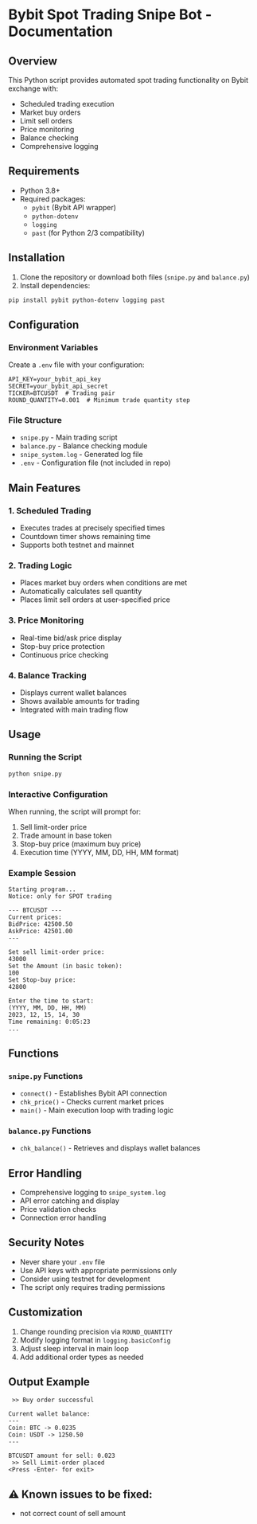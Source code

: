 # Bybit Spot Trading Snipe Bot - Documentation

## Overview
This Python script provides automated spot trading functionality on Bybit exchange with:
- Scheduled trading execution
- Market buy orders
- Limit sell orders
- Price monitoring
- Balance checking
- Comprehensive logging

## Requirements
- Python 3.8+
- Required packages:
  - `pybit` (Bybit API wrapper)
  - `python-dotenv`
  - `logging`
  - `past` (for Python 2/3 compatibility)

## Installation
1. Clone the repository or download both files (`snipe.py` and `balance.py`)
2. Install dependencies:
```bash
pip install pybit python-dotenv logging past
```

## Configuration

### Environment Variables
Create a `.env` file with your configuration:
```env
API_KEY=your_bybit_api_key
SECRET=your_bybit_api_secret
TICKER=BTCUSDT  # Trading pair
ROUND_QUANTITY=0.001  # Minimum trade quantity step
```

### File Structure
- `snipe.py` - Main trading script
- `balance.py` - Balance checking module
- `snipe_system.log` - Generated log file
- `.env` - Configuration file (not included in repo)

## Main Features

### 1. Scheduled Trading
- Executes trades at precisely specified times
- Countdown timer shows remaining time
- Supports both testnet and mainnet

### 2. Trading Logic
- Places market buy orders when conditions are met
- Automatically calculates sell quantity
- Places limit sell orders at user-specified price

### 3. Price Monitoring
- Real-time bid/ask price display
- Stop-buy price protection
- Continuous price checking

### 4. Balance Tracking
- Displays current wallet balances
- Shows available amounts for trading
- Integrated with main trading flow

## Usage

### Running the Script
```bash
python snipe.py
```

### Interactive Configuration
When running, the script will prompt for:
1. Sell limit-order price
2. Trade amount in base token
3. Stop-buy price (maximum buy price)
4. Execution time (YYYY, MM, DD, HH, MM format)

### Example Session
```
Starting program...
Notice: only for SPOT trading

--- BTCUSDT ---
Current prices:
BidPrice: 42500.50
AskPrice: 42501.00
---

Set sell limit-order price:
43000
Set the Amount (in basic token):
100
Set Stop-buy price:
42800

Enter the time to start:
(YYYY, MM, DD, HH, MM)
2023, 12, 15, 14, 30
Time remaining: 0:05:23
...
```

## Functions

### `snipe.py` Functions
- `connect()` - Establishes Bybit API connection
- `chk_price()` - Checks current market prices
- `main()` - Main execution loop with trading logic

### `balance.py` Functions
- `chk_balance()` - Retrieves and displays wallet balances

## Error Handling
- Comprehensive logging to `snipe_system.log`
- API error catching and display
- Price validation checks
- Connection error handling

## Security Notes
- Never share your `.env` file
- Use API keys with appropriate permissions only
- Consider using testnet for development
- The script only requires trading permissions

## Customization
1. Change rounding precision via `ROUND_QUANTITY`
2. Modify logging format in `logging.basicConfig`
3. Adjust sleep interval in main loop
4. Add additional order types as needed

## Output Example
```
 >> Buy order successful 

Current wallet balance:
---
Coin: BTC -> 0.0235
Coin: USDT -> 1250.50
---

BTCUSDT amount for sell: 0.023
 >> Sell Limit-order placed 
<Press -Enter- for exit>
```


## ⚠️ Known issues to be fixed: </br>
- not correct count of sell amount

